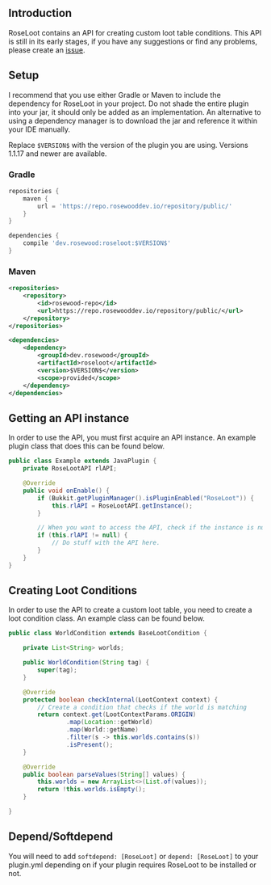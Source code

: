 ## Introduction
RoseLoot contains an API for creating custom loot table conditions. This API is still in its early stages, if you have any suggestions or find any problems, please create an [issue](https://github.com/Rosewood-Development/RoseLoot/issues/new). 

## Setup
I recommend that you use either Gradle or Maven to include the dependency for RoseLoot in your project. Do not shade the entire plugin into your jar, it should only be added as an implementation. An alternative to using a dependency manager is to download the jar and reference it within your IDE manually.

Replace `$VERSION$` with the version of the plugin you are using. Versions 1.1.17 and newer are available.

### Gradle

```groovy
repositories {
    maven { 
        url = 'https://repo.rosewooddev.io/repository/public/' 
    }
}

dependencies {
    compile 'dev.rosewood:roseloot:$VERSION$'
}
```

### Maven

```xml
<repositories>
    <repository>
        <id>rosewood-repo</id>
        <url>https://repo.rosewooddev.io/repository/public/</url>
    </repository>
</repositories>

<dependencies>
    <dependency>
        <groupId>dev.rosewood</groupId>
        <artifactId>roseloot</artifactId>
        <version>$VERSION$</version>
        <scope>provided</scope>
    </dependency>
</dependencies>
```

## Getting an API instance
In order to use the API, you must first acquire an API instance. An example plugin class that does this can be found below.

```java
public class Example extends JavaPlugin {
    private RoseLootAPI rlAPI;

    @Override
    public void onEnable() {
        if (Bukkit.getPluginManager().isPluginEnabled("RoseLoot")) {
            this.rlAPI = RoseLootAPI.getInstance();
        }

        // When you want to access the API, check if the instance is null.
        if (this.rlAPI != null) {
            // Do stuff with the API here.
        }
    }
}
```

## Creating Loot Conditions
In order to use the API to create a custom loot table, you need to create a loot condition class. An example class can be found below.

```java
public class WorldCondition extends BaseLootCondition {

    private List<String> worlds;

    public WorldCondition(String tag) {
        super(tag);
    }

    @Override
    protected boolean checkInternal(LootContext context) {
        // Create a condition that checks if the world is matching
        return context.get(LootContextParams.ORIGIN)
                .map(Location::getWorld)
                .map(World::getName)
                .filter(s -> this.worlds.contains(s))
                .isPresent();
    }

    @Override
    public boolean parseValues(String[] values) {
        this.worlds = new ArrayList<>(List.of(values));
        return !this.worlds.isEmpty();
    }

}
```

## Depend/Softdepend
You will need to add `softdepend: [RoseLoot]` or `depend: [RoseLoot]` to your plugin.yml depending on if your plugin requires RoseLoot to be installed or not.